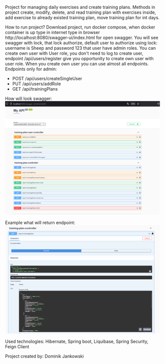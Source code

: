 Project for managing daily exercises and create training plans.
Methods in project create, modify, delete, and read training plan with exercises inside,
add exercise to already existed training plan, move training plan for int days.

How to run project? Download project, run docker compose, when docker container is up type in internet type in browser http://localhost:8080/swagger-ui/index.html for open swagger. You will see swagger with lock, that lock authorize, default user to authorize using lock: username is Sheep and password 123 that user have admin roles.
You can create own user with User role, you don't need to log to create user, endpoint /api/users/register give you opportunity to create own user with user role.
When you create own user you can use almost all endpoints.
Endpoints only for admin:
- POST /api/users/createSingleUser
- PUT /api/users/addRole
- GET /api/trainingPlans

How will look swagger:
![img.png](img.png)

Example what will return endpoint:
![img_1.png](img_1.png)


Used technologies:
Hibernate, Spring boot, Liquibase, Spring Security, Feign Client

Project created by: 
Dominik Jankowski


